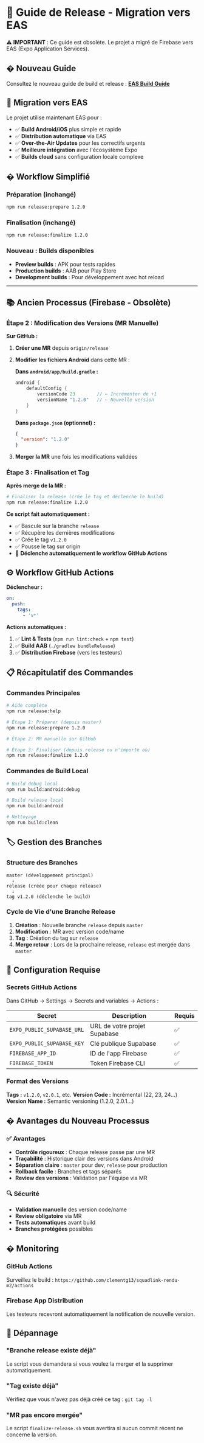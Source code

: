 # 🚀 Guide de Release - Migration vers EAS

⚠️ **IMPORTANT** : Ce guide est obsolète. Le projet a migré de Firebase vers EAS (Expo Application Services).

## � Nouveau Guide

Consultez le nouveau guide de build et release : **[EAS Build Guide](./eas-build-guide.md)**

## 🔄 Migration vers EAS

Le projet utilise maintenant EAS pour :
- ✅ **Build Android/iOS** plus simple et rapide
- ✅ **Distribution automatique** via EAS
- ✅ **Over-the-Air Updates** pour les correctifs urgents
- ✅ **Meilleure intégration** avec l'écosystème Expo
- ✅ **Builds cloud** sans configuration locale complexe

## � Workflow Simplifié

### Préparation (inchangé)
```bash
npm run release:prepare 1.2.0
```

### Finalisation (inchangé)  
```bash
npm run release:finalize 1.2.0
```

### Nouveau : Builds disponibles
- **Preview builds** : APK pour tests rapides
- **Production builds** : AAB pour Play Store
- **Development builds** : Pour développement avec hot reload

---

## 📚 Ancien Processus (Firebase - Obsolète)

### Étape 2 : Modification des Versions (MR Manuelle)

**Sur GitHub :**

1. **Créer une MR** depuis `origin/release`
2. **Modifier les fichiers Android** dans cette MR :

   **Dans `android/app/build.gradle` :**
   ```gradle
   android {
       defaultConfig {
           versionCode 23        // ← Incrémenter de +1
           versionName "1.2.0"   // ← Nouvelle version
       }
   }
   ```

   **Dans `package.json` (optionnel) :**
   ```json
   {
     "version": "1.2.0"
   }
   ```

3. **Merger la MR** une fois les modifications validées

### Étape 3 : Finalisation et Tag

**Après merge de la MR :**

```bash
# Finaliser la release (crée le tag et déclenche le build)
npm run release:finalize 1.2.0
```

**Ce script fait automatiquement :**
- ✅ Bascule sur la branche `release`
- ✅ Récupère les dernières modifications
- ✅ Crée le tag `v1.2.0`
- ✅ Pousse le tag sur origin
- 🚀 **Déclenche automatiquement le workflow GitHub Actions**

## ⚙️ Workflow GitHub Actions

**Déclencheur :**
```yaml
on:
  push:
    tags:
      - 'v*'
```

**Actions automatiques :**
1. ✅ **Lint & Tests** (`npm run lint:check` + `npm test`)
2. ✅ **Build AAB** (`./gradlew bundleRelease`)
3. ✅ **Distribution Firebase** (vers les testeurs)

## 📋 Récapitulatif des Commandes

### Commandes Principales
```bash
# Aide complète
npm run release:help

# Étape 1: Préparer (depuis master)
npm run release:prepare 1.2.0

# Étape 2: MR manuelle sur GitHub

# Étape 3: Finaliser (depuis release ou n'importe où)
npm run release:finalize 1.2.0
```

### Commandes de Build Local
```bash
# Build debug local
npm run build:android:debug

# Build release local  
npm run build:android

# Nettoyage
npm run build:clean
```

## 🏷️ Gestion des Branches

### Structure des Branches
```
master (développement principal)
  ↓
release (créée pour chaque release)
  ↓  
tag v1.2.0 (déclenche le build)
```

### Cycle de Vie d'une Branche Release
1. **Création** : Nouvelle branche `release` depuis `master`
2. **Modification** : MR avec version code/name
3. **Tag** : Création du tag sur `release`
4. **Merge retour** : Lors de la prochaine release, `release` est mergée dans `master`

## 🔧 Configuration Requise

### Secrets GitHub Actions
Dans GitHub → Settings → Secrets and variables → Actions :

| Secret | Description | Requis |
|--------|-------------|---------|
| `EXPO_PUBLIC_SUPABASE_URL` | URL de votre projet Supabase | ✅ |
| `EXPO_PUBLIC_SUPABASE_KEY` | Clé publique Supabase | ✅ |
| `FIREBASE_APP_ID` | ID de l'app Firebase | ✅ |
| `FIREBASE_TOKEN` | Token Firebase CLI | ✅ |

### Format des Versions

**Tags :** `v1.2.0`, `v2.0.1`, etc.
**Version Code :** Incrémental (22, 23, 24...)
**Version Name :** Semantic versioning (1.2.0, 2.0.1...)

## � Avantages du Nouveau Processus

### ✅ **Avantages**
- **Contrôle rigoureux** : Chaque release passe par une MR
- **Traçabilité** : Historique clair des versions dans Android
- **Séparation claire** : `master` pour dev, `release` pour production
- **Rollback facile** : Branches et tags séparés
- **Review des versions** : Validation par l'équipe via MR

### 🔍 **Sécurité**
- **Validation manuelle** des version code/name
- **Review obligatoire** via MR
- **Tests automatiques** avant build
- **Branches protégées** possibles

## � Monitoring

### GitHub Actions
Surveillez le build : `https://github.com/clementg13/squadlink-rendu-m2/actions`

### Firebase App Distribution
Les testeurs recevront automatiquement la notification de nouvelle version.

## 🚨 Dépannage

### "Branche release existe déjà"
Le script vous demandera si vous voulez la merger et la supprimer automatiquement.

### "Tag existe déjà"
Vérifiez que vous n'avez pas déjà créé ce tag : `git tag -l`

### "MR pas encore mergée"
Le script `finalize-release.sh` vous avertira si aucun commit récent ne concerne la version.
